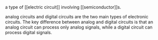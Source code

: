 a type of [[electric circuit]] involving [[semiconductor]]s.

analog circuits and digital circuits are the two main types of electronic circuits. The key difference between analog and digital circuits is that an analog circuit can process only analog signals, while a digital circuit can process digital signals.
